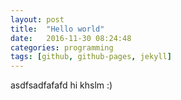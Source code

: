 ```yaml
---
layout: post
title:  "Hello world"
date:   2016-11-30 08:24:48
categories: programming
tags: [github, github-pages, jekyll]
---
```

asdfsadfafafd
hi khslm :)